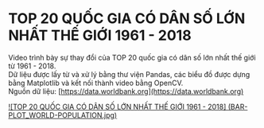# TOP 20 QUỐC GIA CÓ DÂN SỐ LỚN NHẤT THẾ GIỚI 1961 - 2018

Video trình bày sự thay đổi của TOP 20 quốc gia có dân số lớn nhất thế giới từ 1961 - 2018.  
Dữ liệu được lấy từ và xử lý bằng thư viện Pandas, các biểu đồ được dựng bằng Matplotlib và kết nối thành video bằng OpenCV.  
Nguồn dữ liệu: [https://data.worldbank.org](https://data.worldbank.org)
  
  
[![TOP 20 QUỐC GIA CÓ DÂN SỐ LỚN NHẤT THẾ GIỚI 1961 - 2018] (BAR-PLOT_WORLD-POPULATION.jpg)](https://youtu.be/cb75RqmRlic "TOP 20 quốc gia dân số lớn nhất")